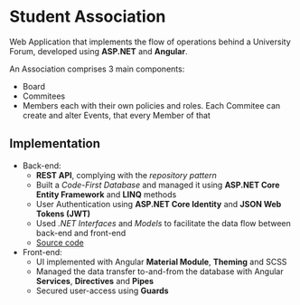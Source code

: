 # Student Association

Web Application that implements the flow of operations behind a University Forum, developed using **ASP.NET** and **Angular**.

An Association comprises 3 main components:
- Board
- Commitees
- Members
each with their own policies and roles.
Each Commitee can create and alter Events, that every Member of that 


## Implementation

- Back-end:
  - **REST API**, complying with the *repository pattern*
  - Built a *Code-First Database* and managed it using **ASP.NET Core Entity Framework** and **LINQ** methods
  - User Authentication using **ASP.NET Core Identity** and **JSON Web Tokens (JWT)**
  - Used *.NET Interfaces* and *Models* to facilitate the data flow between back-end and front-end
  - [Source code](https://github.com/ggruia/University-Projects/tree/main/Anul%20II/DAW/StudentAssociationAPI)
- Front-end:
  - UI implemented with Angular **Material Module**, **Theming** and SCSS
  - Managed the data transfer to-and-from the database with Angular **Services**, **Directives** and **Pipes**
  - Secured user-access using **Guards**
